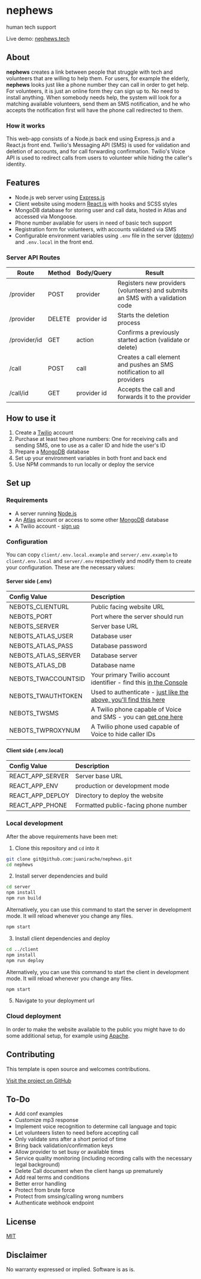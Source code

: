 # nephews

human tech support

Live demo: [nephews.tech](https://nephews.tech)

## About

**nephews** creates a link between people that struggle with tech and volunteers that are willing to help them. For users, for example the elderly, **nephews** looks just like a phone number they can call in order to get help. For volunteers, it is just an online form they can sign up to. No need to install anything. When somebody needs help, the system will look for a matching available volunteers, send them an SMS notification, and he who accepts the notification first will have the phone call redirected to them.

### How it works

This web-app consists of a Node.js back end using Express.js and a React.js front end. Twilio's Messaging API (SMS) is used for validation and deletion of accounts, and for call forwarding confirmation. Twilio's Voice API is used to redirect calls from users to volunteer while hiding the caller's identity.

## Features

- Node.js web server using [Express.js](https://npm.im/express)
- Client website using modern [React.js](https://reactjs.org/) with hooks and SCSS styles
- MongoDB database for storing user and call data, hosted in Atlas and accessed via Mongoose.
- Phone number available for users in need of basic tech support
- Registration form for volunteers, with accounts validated via SMS
- Configurable environment variables using `.env` file in the server ([dotenv](https://www.npmjs.com/package/dotenv)) and `.env.local` in the front end.

### Server API Routes

| Route        | Method | Body/Query  | Result                                                                         |
| ------------ | ------ | ----------- | ------------------------------------------------------------------------------ |
| /provider    | POST   | provider    | Registers new providers (volunteers) and submits an SMS with a validation code |
| /provider    | DELETE | provider id | Starts the deletion process                                                    |
| /provider/id | GET    | action      | Confirms a previously started action (validate or delete)                      |
| /call        | POST   | call        | Creates a call element and pushes an SMS notification to all providers         |
| /call/id     | GET    | provider id | Accepts the call and forwards it to the provider                               |

## How to use it

1. Create a [Twilio](https://www.twilio.com/) account
2. Purchase at least two phone numbers: One for receiving calls and sending SMS, one to use as a caller ID and hide the user's ID
3. Prepare a [MongoDB](https://www.mongodb.com/) database
4. Set up your environment variables in both front and back end
5. Use NPM commands to run locally or deploy the service

## Set up

### Requirements

- A server running [Node.js](https://nodejs.org/)
- An [Atlas](https://www.mongodb.com/cloud/atlas) account or access to some other [MongoDB](https://www.mongodb.com/) database
- A Twilio account - [sign up](https://www.twilio.com/try-twilio)

### Configuration

You can copy `client/.env.local.example` and `server/.env.example` to `client/.env.local` and `server/.env` respectively and modify them to create your configuration. These are the necessary values:

#### Server side (.env)

| Config&nbsp;Value   | Description                                                                                                             |
| :------------------ | :---------------------------------------------------------------------------------------------------------------------- |
| NEBOTS_CLIENTURL    | Public facing website URL                                                                                               |
| NEBOTS_PORT         | Port where the server should run                                                                                        |
| NEBOTS_SERVER       | Server base URL                                                                                                         |
| NEBOTS_ATLAS_USER   | Database user                                                                                                           |
| NEBOTS_ATLAS_PASS   | Database password                                                                                                       |
| NEBOTS_ATLAS_SERVER | Database server                                                                                                         |
| NEBOTS_ATLAS_DB     | Database name                                                                                                           |
| NEBOTS_TWACCOUNTSID | Your primary Twilio account identifier - find this [in the Console](https://www.twilio.com/console)                     |
| NEBOTS_TWAUTHTOKEN  | Used to authenticate - [just like the above, you'll find this here](https://www.twilio.com/console)                     |
| NEBOTS_TWSMS        | A Twilio phone capable of Voice and SMS - you can [get one here](https://www.twilio.com/console/phone-numbers/incoming) |
| NEBOTS_TWPROXYNUM   | A Twilio phone used capable of Voice to hide caller IDs                                                                 |

#### Client side (.env.local)

| Config&nbsp;Value | Description                          |
| :---------------- | :----------------------------------- |
| REACT_APP_SERVER  | Server base URL                      |
| REACT_APP_ENV     | production or development mode       |
| REACT_APP_DEPLOY  | Directory to deploy the website      |
| REACT_APP_PHONE   | Formatted public-facing phone number |

### Local development

After the above requirements have been met:

1. Clone this repository and `cd` into it

```bash
git clone git@github.com:juanirache/nephews.git
cd nephews
```

2. Install server dependencies and build

```bash
cd server
npm install
npm run build
```

Alternatively, you can use this command to start the server in development mode. It will reload whenever you change any files.

```bash
npm start
```

3. Install client dependencies and deploy

```bash
cd ../client
npm install
npm run deploy
```

Alternatively, you can use this command to start the client in development mode. It will reload whenever you change any files.

```bash
npm start
```

5. Navigate to your deployment url

### Cloud deployment

In order to make the website available to the public you might have to do some additional setup, for example using [Apache](https://httpd.apache.org/).

## Contributing

This template is open source and welcomes contributions.

[Visit the project on GitHub](https://github.com/JuanIrache/nephews)

## To-Do

- Add conf examples
- Customize mp3 response
- Implement voice recognition to determine call language and topic
- Let volunteers listen to need before accepting call
- Only validate sms after a short period of time
- Bring back validation/confirmation keys
- Allow provider to set busy or available times
- Service quality monitoring (including recording calls with the necessary legal background)
- Delete Call document when the client hangs up prematurely
- Add real terms and conditions
- Better error handling
- Protect from brute force
- Protect from smsing/calling wrong numbers
- Authenticate webhook endpoint

## License

[MIT](http://www.opensource.org/licenses/mit-license.html)

## Disclaimer

No warranty expressed or implied. Software is as is.

[app prototyping barcelona]: https://prototyping.barcelona
